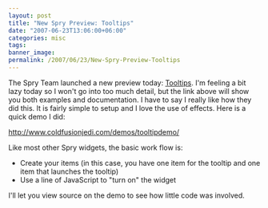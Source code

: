 ```yaml
---
layout: post
title: "New Spry Preview: Tooltips"
date: "2007-06-23T13:06:00+06:00"
categories: misc 
tags: 
banner_image: 
permalink: /2007/06/23/New-Spry-Preview-Tooltips
---
```


The Spry Team launched a new preview today: <a href="http://labs.adobe.com/technologies/spry/preview/">Tooltips</a>. I'm feeling a bit lazy today so I won't go into too much detail, but the link above will show you both examples and documentation. I have to say I really like how they did this. It is fairly simple to setup and I love the use of effects. Here is a quick demo I did:

<a href="http://www.raymondcamden.com/demos/tooltipdemo/">http://www.coldfusionjedi.com/demos/tooltipdemo/</a>

Like most other Spry widgets, the basic work flow is:

<ul>
<li>Create your items (in this case, you have one item for the tooltip and one item that launches the tooltip)
<li>Use a line of JavaScript to "turn on" the widget
</ul>

I'll let you view source on the demo to see how little code was involved.